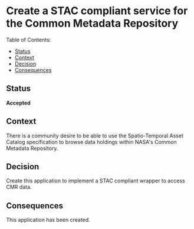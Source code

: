 # Create a STAC compliant service for the Common Metadata Repository

Table of Contents:
* [Status](#status)
* [Context](#context)
* [Decision](#decision)
* [Consequences](#consequences)

## Status

__Accepted__

## Context

There is a community desire to be able to use the Spatio-Temporal Asset Catalog specification to browse data holdings within NASA's Common Metadata Repository.

## Decision

Create this application to implement a STAC compliant wrapper to access CMR data.

## Consequences

This application has been created.
